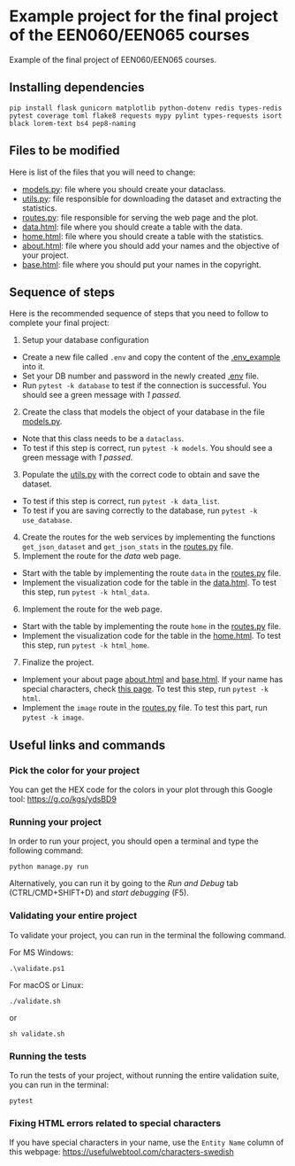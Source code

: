 # Example project for the final project of the EEN060/EEN065 courses

Example of the final project of EEN060/EEN065 courses.

## Installing dependencies

```
pip install flask gunicorn matplotlib python-dotenv redis types-redis pytest coverage toml flake8 requests mypy pylint types-requests isort black lorem-text bs4 pep8-naming
```


## Files to be modified

Here is list of the files that you will need to change:
- [models.py](codeapp/models.py): file where you should create your dataclass.
- [utils.py](codeapp/utils.py): file responsible for downloading the dataset and extracting the statistics.
- [routes.py](codeapp/routes.py): file responsible for serving the web page and the plot.
- [data.html](codeapp/templates/data.html): file where you should create a table with the data.
- [home.html](codeapp/templates/home.html): file where you should create a table with the statistics.
- [about.html](codeapp/templates/about.html): file where you should add your names and the objective of your project.
- [base.html](codeapp/templates/base.html): file where you should put your names in the copyright.


## Sequence of steps

Here is the recommended sequence of steps that you need to follow to complete your final project:

1. Setup your database configuration
  - Create a new file called `.env` and copy the content of the [.env_example](.env_example) into it.
  - Set your DB number and password in the newly created [.env](.env) file.
  - Run `pytest -k database` to test if the connection is successful. You should see a green message with *1 passed*.
2. Create the class that models the object of your database in the file [models.py](codeapp/models.py).
  - Note that this class needs to be a `dataclass`.
  - To test if this step is correct, run `pytest -k models`. You should see a green message with *1 passed*.
3. Populate the [utils.py](codeapp/utils.py) with the correct code to obtain and save the dataset.
  - To test if this step is correct, run `pytest -k data_list`.
  - To test if you are saving correctly to the database, run `pytest -k use_database`.
4. Create the routes for the web services by implementing the functions `get_json_dataset` and `get_json_stats` in the [routes.py](codeapp/routes.py) file.
5. Implement the route for the *data* web page.
  - Start with the table by implementing the route `data` in the [routes.py](codeapp/routes.py) file.
  - Implement the visualization code for the table in the [data.html](codeapp/templates/data.html). To test this step, run `pytest -k html_data`.
6. Implement the route for the web page.
  - Start with the table by implementing the route `home` in the [routes.py](codeapp/routes.py) file.
  - Implement the visualization code for the table in the [home.html](codeapp/templates/home.html). To test this step, run `pytest -k html_home`.
7. Finalize the project.
  - Implement your about page [about.html](codeapp/templates/about.html) and [base.html](codeapp/templates/base.html). If your name has special characters, check [this page](https://usefulwebtool.com/characters-swedish). To test this step, run `pytest -k html`.
  - Implement the `image` route in the [routes.py](codeapp/routes.py) file. To test this part, run `pytest -k image`.


## Useful links and commands

### Pick the color for your project

You can get the HEX code for the colors in your plot through this Google tool:
https://g.co/kgs/ydsBD9

### Running your project

In order to run your project, you should open a terminal and type the following command:

`python manage.py run`

Alternatively, you can run it by going to the *Run and Debug* tab (CTRL/CMD+SHIFT+D) and *start debugging* (F5).

### Validating your entire project

To validate your project, you can run in the terminal the following command.

For MS Windows:

`.\validate.ps1`

For macOS or Linux:

`./validate.sh`

or

`sh validate.sh`

### Running the tests

To run the tests of your project, without running the entire validation suite, you can run in the terminal:

`pytest`

### Fixing HTML errors related to special characters

If you have special characters in your name, use the `Entity Name` column of this webpage: https://usefulwebtool.com/characters-swedish
